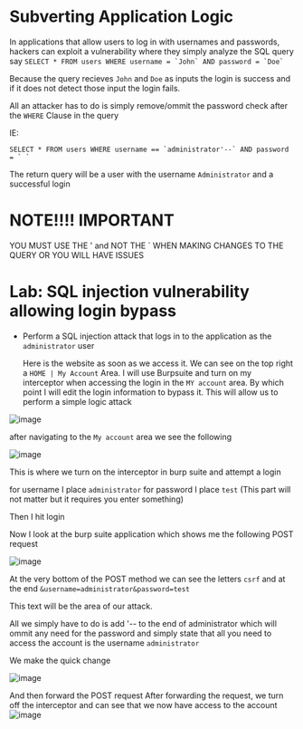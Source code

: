 # Subverting Application Logic
In applications that allow users to log in with usernames and passwords, hackers can exploit a vulnerability where they simply analyze the SQL query say ```SELECT * FROM users WHERE username = `John` AND password = `Doe` ```

Because the query recieves ```John``` and ```Doe``` as inputs the login is success and if it does not detect those input the login fails.

All an attacker has to do is simply remove/ommit the password check after the ```WHERE``` Clause in the query

IE:

``` SELECT * FROM users WHERE username == `administrator'--` AND password = ` ` ```

The return query will be a user with the username ```Administrator``` and a successful login 


# NOTE!!!! IMPORTANT

YOU MUST USE THE '  and NOT THE ` WHEN MAKING CHANGES TO THE QUERY OR YOU WILL HAVE ISSUES

# Lab: SQL injection vulnerability allowing login bypass

- Perform a SQL injection attack that logs in to the application as the ``administrator`` user



  Here is the website as soon as we access it. We can see on the top right a ```HOME | My Account``` Area. I will use Burpsuite and turn on my interceptor when accessing the login in the ```MY account``` area. By which point I will edit the login information to bypass it.
This will allow us to perform a simple logic attack


![image](https://github.com/user-attachments/assets/7276d37f-3314-4ea7-9df1-1966f8d6e8b9)


after navigating to the ```My account``` area we see the following



![image](https://github.com/user-attachments/assets/b479f817-29ff-4be1-b3d6-712974d94e0e)

This is where we turn on the interceptor in burp suite and attempt a login

for username I place ```administrator```
for password I place ```test``` (This part will not matter but it requires you enter something)

Then I hit login


Now I look at the burp suite application which shows me the following POST request


![image](https://github.com/user-attachments/assets/d2e538c1-34cb-46d0-94d2-a587d26ff678)


At the very bottom of the POST method we can see the letters ```csrf``` and at the end ```&username=administrator&password=test```

This text will be the area of our attack.

All we simply have to do is add '-- to the end of administrator which will ommit any need for the password and simply state that all you need to access the account is the username ```administrator```


We make the quick change



![image](https://github.com/user-attachments/assets/449f2115-dbcc-4b72-9f19-ed7ad077d5ff)

And then forward the POST request
After forwarding the request, we turn off the interceptor and can see that we now have access to the account
![image](https://github.com/user-attachments/assets/113586d1-1ccb-4c1e-8c86-a213fc1eab7e)




